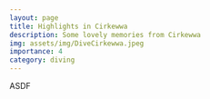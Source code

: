 ```yaml
---
layout: page
title: Highlights in Cirkewwa
description: Some lovely memories from Cirkewwa
img: assets/img/DiveCirkewwa.jpeg
importance: 4
category: diving
---
```


ASDF
